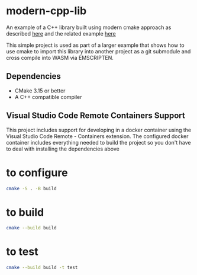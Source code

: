 # modern-cpp-lib
An example of a C++ library built using modern cmake approach as described
[here](https://cliutils.gitlab.io/modern-cmake/) and the related example
[here](https://gitlab.com/CLIUtils/modern-cmake/tree/master/examples/extended-project)

This simple project is used as part of a larger example that shows how to
use cmake to import this library into another project as a git submodule
and cross compile into WASM via EMSCRIPTEN.

## Dependencies

* CMake 3.15 or better
* A C++ compatible compiler

## Visual Studio Code Remote Containers Support

This project includes support for developing in a docker container using the 
Visual Studio Code Remote - Containers extension.  The configured docker container
includes everything needed to build the project so you don't have to deal with
installing the dependencies above

# to configure
``` bash
cmake -S . -B build
```

# to build
``` bash
cmake --build build
```

# to test
``` bash
cmake --build build -t test
```
